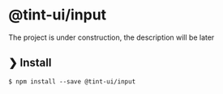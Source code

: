 # @tint-ui/input

The project is under construction, the description will be later

## ❯ Install

```
$ npm install --save @tint-ui/input
```
